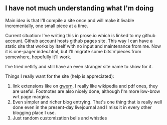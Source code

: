 ## I have not much understanding what I'm doing

Main idea is that I'll compile a site once and will make it livable incrementally,  one small piece at a time.

Current situation:
I've writing this in prose.io which is linked to my github account. Github account hosts github pages site. This way I can have a static site that works by itself with no input and maintenance from me.
Now it is one-pager index.html, but I'll migrate some bits'n'pieces from somewhere, hopefully it'll work.

I've tried netlify and still have an even stranger site name to show for it.

Things I really want for the site (help is appreciated):

1. link extensions like on [gwern](https://www.gwern.net/). I really like wikipedia and pdf ones, they are useful. Footnotes are also nicely done, although I'm more low-brow wrt page margins.
2. Even simpler and richer blog entrying. That's one thing that is really well done even in the present-day livejournal and I miss it in every other blogging place I use.
3. Just random customization bells and whistles

[comment]: <> (Comments are not included)
